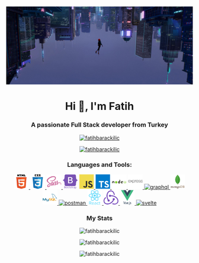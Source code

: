 <p align="center">
  <img src="./assets/spiderman.jpg" with="100%" alt="fatihbarackilic" />
</p>

<h1 align="center">Hi 👋, I'm Fatih</h1>
<h3 align="center">A passionate Full Stack developer from Turkey</h3>

<!-- Joke -->
<!-- <p align="center">
    <img
      src="https://readme-jokes.vercel.app/api?bgColor=%230D1117&borderColor=white&qColor=%233178C6&aColor=%23C2D0D8&textColor=%23C2D0D8&codeColor=%23C2D0D8"
      alt="Jokes Card"
    />
  </p> -->

<!-- Quotes -->
<p align="center">
  <a target="blank" href="https://github.com/piyushsuthar/github-readme-quotes" style="border-radius: 15px">
    <img
      src="https://quotes-github-readme.vercel.app/api?type=horizontal"
      alt="fatihbarackilic"
    />
  </a>
</p>

<!-- <p align="center">
    <a target="blank" href="https://github.com/piyushsuthar/github-readme-quotes">
      <img
        src="https://quotes-github-readme.vercel.app/api?type=horizontal&theme=dark"
        alt="fatihbarackilic"
      />
    </a>
  </p> -->

<!-- Trophies -->
<p align="center">
  <a target="blank" href="https://github.com/ryo-ma/github-profile-trophy">
    <img
      src="https://github-profile-trophy.vercel.app/?username=fatihbarackilic&theme=nord&no-bg=true&no-frame=true"
      alt="fatihbarackilic"
    />
  </a>
</p>

<!-- Connection -->
<!-- <h3 align="center">Connect with me:</h3>
  <p align="center">
    <a target="blank" href="https://dev.to/fatihbarackilic" target="blank"
      ><img
        align="center"
        src="https://raw.githubusercontent.com/rahuldkjain/github-profile-readme-generator/master/src/images/icons/Social/devto.svg"
        alt="fatihbarackilic"
        height="30"
        width="40"
    /></a>
    <a target="blank" href="https://twitter.com/barackilicfatih" target="blank"
      ><img
        align="center"
        src="https://raw.githubusercontent.com/rahuldkjain/github-profile-readme-generator/master/src/images/icons/Social/twitter.svg"
        alt="barackilicfatih"
        height="30"
        width="40"
    /></a>
    <a
      target="blank"
      href="https://linkedin.com/in/fatihbarackilic"
      target="blank"
      ><img
        align="center"
        src="https://raw.githubusercontent.com/rahuldkjain/github-profile-readme-generator/master/src/images/icons/Social/linked-in-alt.svg"
        alt="fatihbarackilic"
        height="30"
        width="40"
    /></a>
    <a target="blank" href="https://instagram.com/fatihbarackilic" target="blank"
      ><img
        align="center"
        src="https://raw.githubusercontent.com/rahuldkjain/github-profile-readme-generator/master/src/images/icons/Social/instagram.svg"
        alt="fatihbarackilic"
        height="30"
        width="40"
    /></a>
    <a target="blank" href="https://hashnode.com/@fatihbarackilic" target="blank"
      ><img
        align="center"
        src="https://raw.githubusercontent.com/rahuldkjain/github-profile-readme-generator/master/src/images/icons/Social/hashnode.svg"
        alt="@fatihbarackilic"
        height="30"
        width="40"
    /></a>
    <a target="blank" href="https://medium.com/@fatihbarackilic" target="blank"
      ><img
        align="center"
        src="https://raw.githubusercontent.com/rahuldkjain/github-profile-readme-generator/master/src/images/icons/Social/medium.svg"
        alt="@fatihbarackilic"
        height="30"
        width="40"
    /></a>
  </p> -->

<!-- Language and Tools -->
<h3 align="center">Languages and Tools:</h3>
<p align="center">
  <a
    target="blank"
    href="https://www.w3.org/html/"
    target="_blank"
    rel="noreferrer"
  >
    <img
      src="https://raw.githubusercontent.com/devicons/devicon/master/icons/html5/html5-original-wordmark.svg"
      alt="html5"
      width="40"
      height="40"
    />
  </a>
  <a
    target="blank"
    href="https://www.w3schools.com/css/"
    target="_blank"
    rel="noreferrer"
  >
    <img
      src="https://raw.githubusercontent.com/devicons/devicon/master/icons/css3/css3-original-wordmark.svg"
      alt="css3"
      width="40"
      height="40"
    />
  </a>
  <a
    target="blank"
    href="https://sass-lang.com"
    target="_blank"
    rel="noreferrer"
  >
    <img
      src="https://raw.githubusercontent.com/devicons/devicon/master/icons/sass/sass-original.svg"
      alt="sass"
      width="40"
      height="40"
    />
  </a>
  <a
    target="blank"
    href="https://getbootstrap.com"
    target="_blank"
    rel="noreferrer"
  >
    <img
      src="https://raw.githubusercontent.com/devicons/devicon/master/icons/bootstrap/bootstrap-plain-wordmark.svg"
      alt="bootstrap"
      width="40"
      height="40"
  /></a>
  <a
    target="blank"
    href="https://developer.mozilla.org/en-US/docs/Web/JavaScript"
    target="_blank"
    rel="noreferrer"
  >
    <img
      src="https://raw.githubusercontent.com/devicons/devicon/master/icons/javascript/javascript-original.svg"
      alt="javascript"
      width="40"
      height="40"
    />
  </a>
  <a
    target="blank"
    href="https://www.typescriptlang.org/"
    target="_blank"
    rel="noreferrer"
  >
    <img
      src="https://raw.githubusercontent.com/devicons/devicon/master/icons/typescript/typescript-original.svg"
      alt="typescript"
      width="40"
      height="40"
    />
  </a>
  <a target="blank" href="https://nodejs.org" target="_blank" rel="noreferrer">
    <img
      src="https://raw.githubusercontent.com/devicons/devicon/master/icons/nodejs/nodejs-original-wordmark.svg"
      alt="nodejs"
      width="40"
      height="40"
    />
  </a>
  <a
    target="blank"
    href="https://expressjs.com"
    target="_blank"
    rel="noreferrer"
  >
    <img
      src="https://raw.githubusercontent.com/devicons/devicon/master/icons/express/express-original-wordmark.svg"
      alt="express"
      width="40"
      height="40"
    />
  </a>
  <a target="blank" href="https://graphql.org" target="_blank" rel="noreferrer">
    <img
      src="https://www.vectorlogo.zone/logos/graphql/graphql-icon.svg"
      alt="graphql"
      width="40"
      height="40"
    />
  </a>
  <a
    target="blank"
    href="https://www.mongodb.com/"
    target="_blank"
    rel="noreferrer"
  >
    <img
      src="https://raw.githubusercontent.com/devicons/devicon/master/icons/mongodb/mongodb-original-wordmark.svg"
      alt="mongodb"
      width="40"
      height="40"
    />
  </a>
  <a
    target="blank"
    href="https://www.mysql.com/"
    target="_blank"
    rel="noreferrer"
  >
    <img
      src="https://raw.githubusercontent.com/devicons/devicon/master/icons/mysql/mysql-original-wordmark.svg"
      alt="mysql"
      width="40"
      height="40"
    />
  </a>
  <a target="blank" href="https://postman.com" target="_blank" rel="noreferrer">
    <img
      src="https://www.vectorlogo.zone/logos/getpostman/getpostman-icon.svg"
      alt="postman"
      width="40"
      height="40"
    />
  </a>
  <a
    target="blank"
    href="https://reactjs.org/"
    target="_blank"
    rel="noreferrer"
  >
    <img
      src="https://raw.githubusercontent.com/devicons/devicon/master/icons/react/react-original-wordmark.svg"
      alt="react"
      width="40"
      height="40"
    />
  </a>
  <a
    target="blank"
    href="https://redux.js.org"
    target="_blank"
    rel="noreferrer"
  >
    <img
      src="https://raw.githubusercontent.com/devicons/devicon/master/icons/redux/redux-original.svg"
      alt="redux"
      width="40"
      height="40"
    />
  </a>
  <a target="blank" href="https://vuejs.org/" target="_blank" rel="noreferrer">
    <img
      src="https://raw.githubusercontent.com/devicons/devicon/master/icons/vuejs/vuejs-original-wordmark.svg"
      alt="vuejs"
      width="40"
      height="40"
    />
  </a>
  <a target="blank" href="https://svelte.dev" target="_blank" rel="noreferrer">
    <img
      src="https://upload.wikimedia.org/wikipedia/commons/1/1b/Svelte_Logo.svg"
      alt="svelte"
      width="40"
      height="40"
    />
  </a>
</p>

<!-- Github Stats -->
<h3 align="center">My Stats</h3>
<p align="center">
  <img
    src="https://github-readme-stats.vercel.app/api?username=fatihbarackilic&show_icons=true&locale=en&theme=github_dark&show_icons=true"
    alt="fatihbarackilic"
  />
</p>

<p align="center">
  <img
    src="https://github-readme-streak-stats.herokuapp.com/?user=fatihbarackilic&theme=github-dark-blue"
    alt="fatihbarackilic"
  />
</p>

<p align="center">
  <img
    src="https://github-readme-stats.vercel.app/api/top-langs?username=fatihbarackilic&show_icons=true&theme=github_dark&layout=compact&count_private=true"
    alt="fatihbarackilic"
  />
</p>
